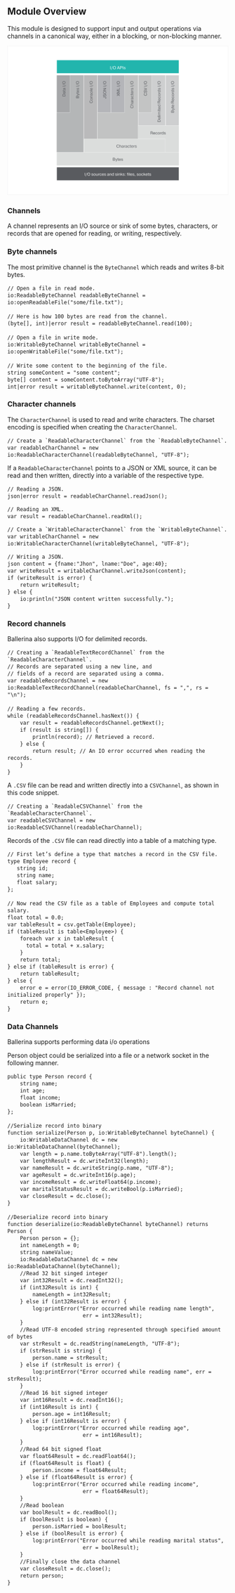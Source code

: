 ## Module Overview

This module is designed to support input and output operations via channels in a canonical way, either in a blocking,
or non-blocking manner.

![architecture](resources/package-architecture.svg)

### Channels
A channel represents an I/O source or sink of some bytes, characters, or records that are opened for reading, or
writing, respectively.
### Byte channels
The most primitive channel is the `ByteChannel` which reads and writes 8-bit bytes.

```ballerina
// Open a file in read mode.
io:ReadableByteChannel readableByteChannel = io:openReadableFile("some/file.txt");

// Here is how 100 bytes are read from the channel.
(byte[], int)|error result = readableByteChannel.read(100);

// Open a file in write mode.
io:WritableByteChannel writableByteChannel = io:openWritableFile("some/file.txt");

// Write some content to the beginning of the file.
string someContent = "some content";
byte[] content = someContent.toByteArray("UTF-8");
int|error result = writableByteChannel.write(content, 0);

```
### Character channels
The `CharacterChannel` is used to read and write characters. The charset encoding is specified when creating the
`CharacterChannel`.

 ```ballerina
// Create a `ReadableCharacterChannel` from the `ReadableByteChannel`.
var readableCharChannel = new io:ReadableCharacterChannel(readableByteChannel, "UTF-8");
```

If a `ReadableCharacterChannel` points to a JSON or XML source, it can be read and then written, directly into a variable of
the respective type.

```ballerina
// Reading a JSON.
json|error result = readableCharChannel.readJson();
```
```ballerina
// Reading an XML.
var result = readableCharChannel.readXml();
```

```ballerina
// Create a `WritableCharacterChannel` from the `WritableByteChannel`.
var writableCharChannel = new io:WritableCharacterChannel(writableByteChannel, "UTF-8");
```

```ballerina
// Writing a JSON.
json content = {fname:"Jhon", lname:"Doe", age:40};
var writeResult = writableCharChannel.writeJson(content);
if (writeResult is error) {
    return writeResult;
} else {
    io:println("JSON content written successfully.");
}
```

### Record channels
Ballerina also supports I/O for delimited records.

```ballerina
// Creating a `ReadableTextRecordChannel` from the `ReadableCharacterChannel`.
// Records are separated using a new line, and
// fields of a record are separated using a comma.
var readableRecordsChannel = new io:ReadableTextRecordChannel(readableCharChannel, fs = ",", rs = "\n");

// Reading a few records.
while (readableRecordsChannel.hasNext()) {
    var result = readableRecordsChannel.getNext();
    if (result is string[]) {
        println(record); // Retrieved a record.
    } else {
        return result; // An IO error occurred when reading the records.
    }
}
```

A `.CSV` file can be read and written directly into a `CSVChannel`, as shown in this code snippet.

```ballerina
// Creating a `ReadableCSVChannel` from the `ReadableCharacterChannel`.
var readableCSVChannel = new io:ReadableCSVChannel(readableCharChannel);
```

Records of the `.CSV` file can read directly into a table of a matching type.

 ```ballerina
// First let’s define a type that matches a record in the CSV file.
type Employee record {
    string id;
    string name;
    float salary;
};

// Now read the CSV file as a table of Employees and compute total salary.
float total = 0.0;
var tableResult = csv.getTable(Employee);
if (tableResult is table<Employee>) {
     foreach var x in tableResult {
       total = total + x.salary;
     }
     return total;
} else if (tableResult is error) {
     return tableResult;
} else {
     error e = error(IO_ERROR_CODE, { message : "Record channel not initialized properly" });
     return e;
}
```

### Data Channels
Ballerina supports performing data i/o operations

Person object could be serialized into a file or a network socket in the following manner.

```ballerina
public type Person record {
    string name;
    int age;
    float income;
    boolean isMarried;
};

//Serialize record into binary
function serialize(Person p, io:WritableByteChannel byteChannel) {
    io:WritableDataChannel dc = new io:WritableDataChannel(byteChannel);
    var length = p.name.toByteArray("UTF-8").length();
    var lengthResult = dc.writeInt32(length);
    var nameResult = dc.writeString(p.name, "UTF-8");
    var ageResult = dc.writeInt16(p.age);
    var incomeResult = dc.writeFloat64(p.income);
    var maritalStatusResult = dc.writeBool(p.isMarried);
    var closeResult = dc.close();
}

//Deserialize record into binary
function deserialize(io:ReadableByteChannel byteChannel) returns Person {
    Person person = {};
    int nameLength = 0;
    string nameValue;
    io:ReadableDataChannel dc = new io:ReadableDataChannel(byteChannel);
    //Read 32 bit singed integer
    var int32Result = dc.readInt32();
    if (int32Result is int) {
        nameLength = int32Result;
    } else if (int32Result is error) {
        log:printError("Error occurred while reading name length",
                        err = int32Result);
    }
    //Read UTF-8 encoded string represented through specified amount of bytes
    var strResult = dc.readString(nameLength, "UTF-8");
    if (strResult is string) {
        person.name = strResult;
    } else if (strResult is error) {
        log:printError("Error occurred while reading name", err = strResult);
    }
    //Read 16 bit signed integer
    var int16Result = dc.readInt16();
    if (int16Result is int) {
        person.age = int16Result;
    } else if (int16Result is error) {
        log:printError("Error occurred while reading age",
                        err = int16Result);
    }
    //Read 64 bit signed float
    var float64Result = dc.readFloat64();
    if (float64Result is float) {
        person.income = float64Result;
    } else if (float64Result is error) {
        log:printError("Error occurred while reading income",
                        err = float64Result);
    }
    //Read boolean
    var boolResult = dc.readBool();
    if (boolResult is boolean) {
        person.isMarried = boolResult;
    } else if (boolResult is error) {
        log:printError("Error occurred while reading marital status",
                        err = boolResult);
    }
    //Finally close the data channel
    var closeResult = dc.close();
    return person;
}
```

